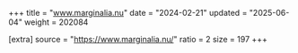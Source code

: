 +++
title = "www.marginalia.nu"
date = "2024-02-21"
updated = "2025-06-04"
weight = 202084

[extra]
source = "https://www.marginalia.nu/"
ratio = 2
size = 197
+++
